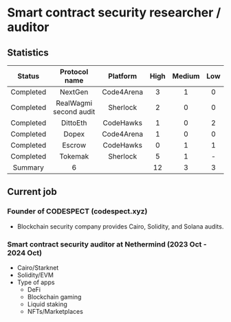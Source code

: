 # Smart contract security researcher / auditor

## Statistics
|  Status| Protocol name  | Platform   | High |   Medium | Low | 
|:---:|:---:|:---:|:---:|:--:|:---:|
| Completed |     NextGen   |    Code4Arena        | 3   |  1  | 0|
| Completed |     RealWagmi second audit   |    Sherlock         | 2   |  0  | 0|
| Completed |     DittoEth    |    CodeHawks          | 1   |  0  | 2 |
|  Completed|  Dopex |  Code4Arena |  1 |  0 |  0  |
|  Completed |  Escrow |  CodeHawks |  0  |  1  |  1  |
|  Completed |  Tokemak  |  Sherlock | 5  | 1  | - |
|Summary | 6 | | 12 | 3 |3 |

## Current job


### Founder of CODESPECT (codespect.xyz)
- Blockchain security company provides Cairo, Solidity, and Solana audits.

### Smart contract security auditor at Nethermind (2023 Oct - 2024 Oct)
- Cairo/Starknet
- Solidity/EVM
- Type of apps
  - DeFi
  - Blockchain gaming
  - Liquid staking
  - NFTs/Marketplaces


